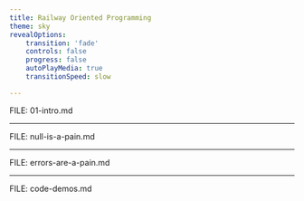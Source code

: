 ```yaml
---
title: Railway Oriented Programming
theme: sky
revealOptions:
    transition: 'fade'
    controls: false
    progress: false
    autoPlayMedia: true
    transitionSpeed: slow

---
```


FILE: 01-intro.md

---

FILE: null-is-a-pain.md

---

FILE: errors-are-a-pain.md

---

FILE: code-demos.md
